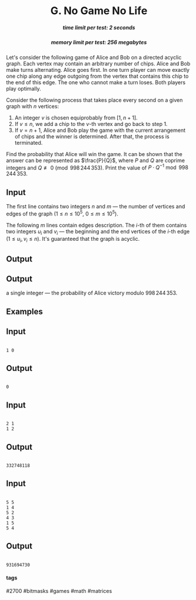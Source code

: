 <h1 style='text-align: center;'> G. No Game No Life</h1>

<h5 style='text-align: center;'>time limit per test: 2 seconds</h5>
<h5 style='text-align: center;'>memory limit per test: 256 megabytes</h5>

Let's consider the following game of Alice and Bob on a directed acyclic graph. Each vertex may contain an arbitrary number of chips. Alice and Bob make turns alternating. Alice goes first. In one turn player can move exactly one chip along any edge outgoing from the vertex that contains this chip to the end of this edge. The one who cannot make a turn loses. Both players play optimally.

Consider the following process that takes place every second on a given graph with $n$ vertices: 

1. An integer $v$ is chosen equiprobably from $[1, n + 1]$.
2. If $v \leq n$, we add a chip to the $v$-th vertex and go back to step 1.
3. If $v = n + 1$, Alice and Bob play the game with the current arrangement of chips and the winner is determined. After that, the process is terminated.

Find the probability that Alice will win the game. It can be shown that the answer can be represented as $\frac{P}{Q}$, where $P$ and $Q$ are coprime integers and $Q \not\equiv 0 \pmod{998\,244\,353}$. Print the value of $P \cdot Q^{-1} \bmod 998\,244\,353$.

## Input

The first line contains two integers $n$ and $m$ — the number of vertices and edges of the graph ($1 \leq n \leq 10^5$, $0 \leq m \leq 10^5$).

The following $m$ lines contain edges description. The $i$-th of them contains two integers $u_i$ and $v_i$ — the beginning and the end vertices of the $i$-th edge ($1 \leq u_i, v_i \leq n$). It's guaranteed that the graph is acyclic.

## Output

## Output

 a single integer — the probability of Alice victory modulo $998\,244\,353$.

## Examples

## Input


```

1 0

```
## Output


```

0

```
## Input


```

2 1
1 2

```
## Output


```

332748118

```
## Input


```

5 5
1 4
5 2
4 3
1 5
5 4

```
## Output


```

931694730

```


#### tags 

#2700 #bitmasks #games #math #matrices 